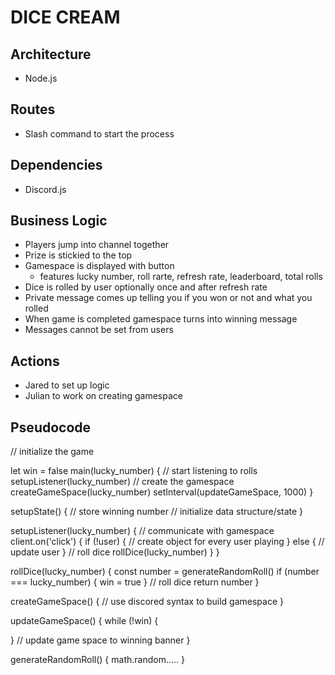 # DICE CREAM

## Architecture

- Node.js

## Routes

- Slash command to start the process

## Dependencies

- Discord.js

## Business Logic

- Players jump into channel together
- Prize is stickied to the top
- Gamespace is displayed with button
  - features lucky number, roll rarte, refresh rate, leaderboard, total rolls
- Dice is rolled by user optionally once and after refresh rate
- Private message comes up telling you if you won or not and what you rolled
- When game is completed gamespace turns into winning message
- Messages cannot be set from users

## Actions

- Jared to set up logic
- Julian to work on creating gamespace

## Pseudocode

// initialize the game

let win = false
main(lucky_number) {
// start listening to rolls
setupListener(lucky_number)
// create the gamespace
createGameSpace(lucky_number)
setInterval(updateGameSpace, 1000)
}

setupState() {
// store winning number
// initialize data structure/state
}

setupListener(lucky_number) {
// communicate with gamespace
client.on('click') {
if (!user) {
// create object for every user playing
} else {
// update user
}
// roll dice
rollDice(lucky_number)
}
}

rollDice(lucky_number) {
const number = generateRandomRoll()
if (number === lucky_number) {
win = true
}
// roll dice
return number
}

createGameSpace() {
// use discored syntax to build gamespace
}

updateGameSpace() {
while (!win) {

}
// update game space to winning banner
}

generateRandomRoll() {
math.random.....
}
